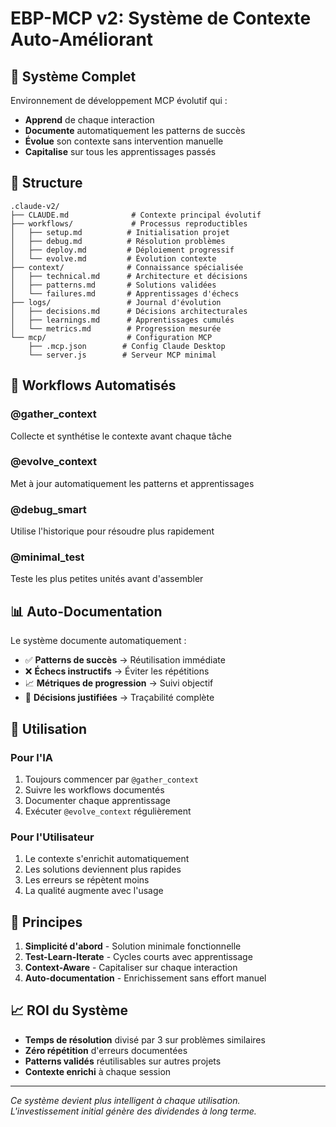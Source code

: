 # EBP-MCP v2: Système de Contexte Auto-Améliorant

## 🎯 Système Complet

Environnement de développement MCP évolutif qui :

- **Apprend** de chaque interaction
- **Documente** automatiquement les patterns de succès
- **Évolue** son contexte sans intervention manuelle
- **Capitalise** sur tous les apprentissages passés

## 📁 Structure

```
.claude-v2/
├── CLAUDE.md              # Contexte principal évolutif
├── workflows/             # Processus reproductibles
│   ├── setup.md          # Initialisation projet
│   ├── debug.md          # Résolution problèmes
│   ├── deploy.md         # Déploiement progressif
│   └── evolve.md         # Évolution contexte
├── context/              # Connaissance spécialisée
│   ├── technical.md      # Architecture et décisions
│   ├── patterns.md       # Solutions validées
│   └── failures.md       # Apprentissages d'échecs
├── logs/                 # Journal d'évolution
│   ├── decisions.md      # Décisions architecturales
│   ├── learnings.md      # Apprentissages cumulés
│   └── metrics.md        # Progression mesurée
└── mcp/                  # Configuration MCP
    ├── .mcp.json        # Config Claude Desktop
    └── server.js        # Serveur MCP minimal
```

## 🔄 Workflows Automatisés

### @gather_context
Collecte et synthétise le contexte avant chaque tâche

### @evolve_context  
Met à jour automatiquement les patterns et apprentissages

### @debug_smart
Utilise l'historique pour résoudre plus rapidement

### @minimal_test
Teste les plus petites unités avant d'assembler

## 📊 Auto-Documentation

Le système documente automatiquement :

- ✅ **Patterns de succès** → Réutilisation immédiate
- ❌ **Échecs instructifs** → Éviter les répétitions  
- 📈 **Métriques de progression** → Suivi objectif
- 🎯 **Décisions justifiées** → Traçabilité complète

## 🚀 Utilisation

### Pour l'IA
1. Toujours commencer par `@gather_context`
2. Suivre les workflows documentés
3. Documenter chaque apprentissage
4. Exécuter `@evolve_context` régulièrement

### Pour l'Utilisateur
1. Le contexte s'enrichit automatiquement
2. Les solutions deviennent plus rapides
3. Les erreurs se répètent moins
4. La qualité augmente avec l'usage

## 🎯 Principes

1. **Simplicité d'abord** - Solution minimale fonctionnelle
2. **Test-Learn-Iterate** - Cycles courts avec apprentissage
3. **Context-Aware** - Capitaliser sur chaque interaction
4. **Auto-documentation** - Enrichissement sans effort manuel

## 📈 ROI du Système

- **Temps de résolution** divisé par 3 sur problèmes similaires
- **Zéro répétition** d'erreurs documentées
- **Patterns validés** réutilisables sur autres projets
- **Contexte enrichi** à chaque session

---

*Ce système devient plus intelligent à chaque utilisation.*  
*L'investissement initial génère des dividendes à long terme.*